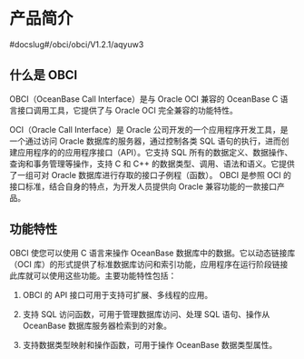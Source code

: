 # 产品简介

#docslug#/obci/obci/V1.2.1/aqyuw3

## 什么是 OBCI

OBCI（OceanBase Call Interface）是与 Oracle OCI 兼容的 OceanBase C 语言接口调用工具，它提供了与 Oracle OCI 完全兼容的功能特性。

OCI（Oracle Call Interface）是 Oracle 公司开发的一个应用程序开发工具，是一个通过访问 Oracle 数据库的服务器，通过控制各类 SQL 语句的执行，进而创建应用程序的的应用程序接口（API）。它支持 SQL 所有的数据定义、数据操作、查询和事务管理等操作，支持 C 和 C++ 的数据类型、调用、语法和语义。它提供了一组可对 Oracle 数据库进行存取的接口子例程（函数）。 OBCI 是参照 OCI 的接口标准，结合自身的特点，为开发人员提供向 Oracle 兼容功能的一款接口产品。

## 功能特性

OBCI 使您可以使用 C 语言来操作 OceanBase 数据库中的数据。它以动态链接库（OCI 库）的形式提供了标准数据库访问和索引功能，应用程序在运行阶段链接此库就可以使用这些功能。主要功能特性包括：

1. OBCI 的 API 接口可用于支持可扩展、多线程的应用。

2. 支持 SQL 访问函数，可用于管理数据库访问、处理 SQL 语句、操作从 OceanBase 数据库服务器检索到的对象。

3. 支持数据类型映射和操作函数，可用于操作 OceanBase 数据类型属性。
